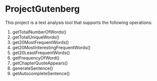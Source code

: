 # ProjectGutenberg

This project is a text analysis tool that supports the following operations:

1. getTotalNumberOfWords()
2. getTotalUniqueWords()
3. get20MostFrequentWords()
4. get20MostInterestingFrequentWords()
5. get20LeastFrequentWords()
6. getFrequencyOfWord()
7. getChapterQuoteAppears()
8. generateSentence()
9. getAutocompleteSentence()

